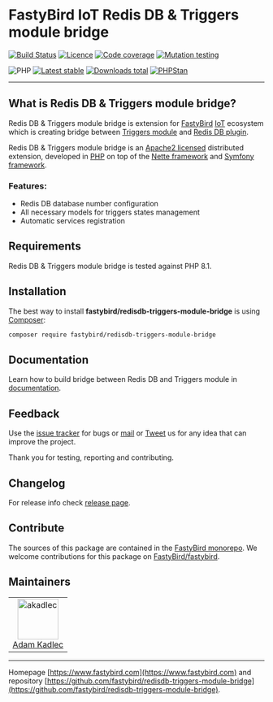 # FastyBird IoT Redis DB & Triggers module bridge

[![Build Status](https://badgen.net/github/checks/FastyBird/redisdb-triggers-module-bridge/master?cache=300&style=flast-square)](https://github.com/FastyBird/redisdb-triggers-module-bridge/actions)
[![Licence](https://badgen.net/github/license/FastyBird/redisdb-triggers-module-bridge?cache=300&style=flast-square)](https://github.com/FastyBird/redisdb-triggers-module-bridge/blob/master/LICENSE.md)
[![Code coverage](https://badgen.net/coveralls/c/github/FastyBird/redisdb-triggers-module-bridge?cache=300&style=flast-square)](https://coveralls.io/r/FastyBird/redisdb-triggers-module-bridge)
[![Mutation testing](https://img.shields.io/endpoint?style=flat-square&url=https%3A%2F%2Fbadge-api.stryker-mutator.io%2Fgithub.com%2FFastyBird%2Fredisdb-triggers-module-bridge%2Fmain)](https://dashboard.stryker-mutator.io/reports/github.com/FastyBird/redisdb-triggers-module-bridge/main)

![PHP](https://badgen.net/packagist/php/FastyBird/redisdb-triggers-module-bridge?cache=300&style=flast-square)
[![Latest stable](https://badgen.net/packagist/v/FastyBird/redisdb-triggers-module-bridge/latest?cache=300&style=flast-square)](https://packagist.org/packages/FastyBird/redisdb-triggers-module-bridge)
[![Downloads total](https://badgen.net/packagist/dt/FastyBird/redisdb-triggers-module-bridge?cache=300&style=flast-square)](https://packagist.org/packages/FastyBird/redisdb-triggers-module-bridge)
[![PHPStan](https://img.shields.io/badge/PHPStan-enabled-brightgreen.svg?style=flat-square)](https://github.com/phpstan/phpstan)

***

## What is Redis DB & Triggers module bridge?

Redis DB & Triggers module bridge is extension for [FastyBird](https://www.fastybird.com) [IoT](https://en.wikipedia.org/wiki/Internet_of_things) ecosystem
which is creating bridge between [Triggers module](https://github.com/FastyBird/triggers-module) and [Redis DB plugin](https://github.com/FastyBird/redisdb-plugin).

Redis DB & Triggers module bridge is an [Apache2 licensed](http://www.apache.org/licenses/LICENSE-2.0) distributed extension, developed
in [PHP](https://www.php.net) on top of the [Nette framework](https://nette.org) and [Symfony framework](https://symfony.com).

### Features:

- Redis DB database number configuration
- All necessary models for triggers states management
- Automatic services registration

## Requirements

Redis DB & Triggers module bridge is tested against PHP 8.1.

## Installation

The best way to install **fastybird/redisdb-triggers-module-bridge** is using [Composer](http://getcomposer.org/):

```sh
composer require fastybird/redisdb-triggers-module-bridge
```

## Documentation

Learn how to build bridge between Redis DB and Triggers module
in [documentation](https://github.com/FastyBird/redisdb-triggers-module-bridge/blob/master/.docs/en/index.md).

## Feedback

Use the [issue tracker](https://github.com/FastyBird/fastybird/issues) for bugs
or [mail](mailto:code@fastybird.com) or [Tweet](https://twitter.com/fastybird) us for any idea that can improve the
project.

Thank you for testing, reporting and contributing.

## Changelog

For release info check [release page](https://github.com/FastyBird/fastybird/releases).

## Contribute

The sources of this package are contained in the [FastyBird monorepo](https://github.com/FastyBird/fastybird). We welcome contributions for this package on [FastyBird/fastybird](https://github.com/FastyBird/).

## Maintainers

<table>
	<tbody>
		<tr>
			<td align="center">
				<a href="https://github.com/akadlec">
					<img alt="akadlec" width="80" height="80" src="https://avatars3.githubusercontent.com/u/1866672?s=460&amp;v=4" />
				</a>
				<br>
				<a href="https://github.com/akadlec">Adam Kadlec</a>
			</td>
		</tr>
	</tbody>
</table>

***
Homepage [https://www.fastybird.com](https://www.fastybird.com) and
repository [https://github.com/fastybird/redisdb-triggers-module-bridge](https://github.com/fastybird/redisdb-triggers-module-bridge).
